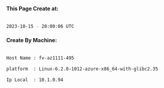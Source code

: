 
   
#### This Page Create at:

```bash

2023-10-15 - 20:00:06 UTC

```

#### Create By Machine:

```bash

Host Name : fv-az1111-495

platform  : Linux-6.2.0-1012-azure-x86_64-with-glibc2.35

Ip Local  : 10.1.0.94

```

